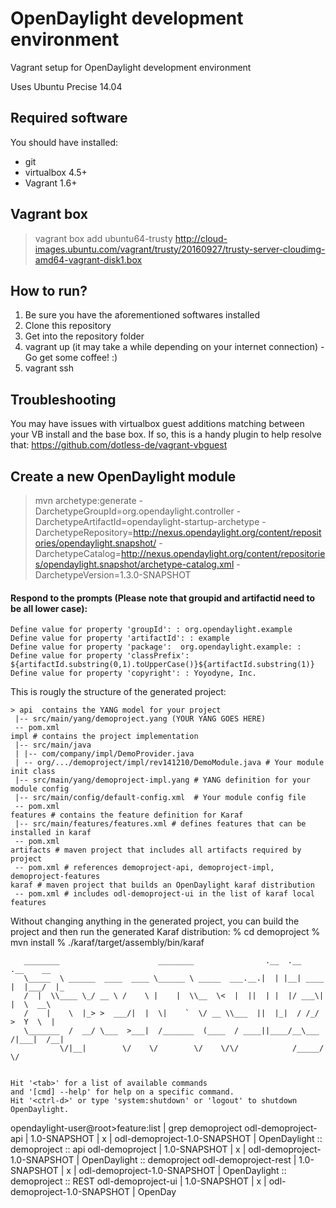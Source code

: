 OpenDaylight development environment
===========

Vagrant setup for OpenDaylight development environment

Uses Ubuntu Precise 14.04

## Required software
You should have installed:
  - git
  - virtualbox 4.5+
  - Vagrant 1.6+

## Vagrant box

> vagrant box add ubuntu64-trusty http://cloud-images.ubuntu.com/vagrant/trusty/20160927/trusty-server-cloudimg-amd64-vagrant-disk1.box

## How to run?
  1. Be sure you have the aforementioned softwares installed
  2. Clone this repository
  3. Get into the repository folder
  4. vagrant up (it may take a while depending on your internet connection) - Go get some coffee! :)
  5. vagrant ssh

## Troubleshooting
You may have issues with virtualbox guest additions matching between your VB install and the base box.  If so, this is a handy plugin to help resolve that:
https://github.com/dotless-de/vagrant-vbguest

## Create a new OpenDaylight module

> mvn archetype:generate -DarchetypeGroupId=org.opendaylight.controller -DarchetypeArtifactId=opendaylight-startup-archetype -DarchetypeRepository=http://nexus.opendaylight.org/content/repositories/opendaylight.snapshot/ -DarchetypeCatalog=http://nexus.opendaylight.org/content/repositories/opendaylight.snapshot/archetype-catalog.xml -DarchetypeVersion=1.3.0-SNAPSHOT

#### Respond to the prompts (Please note that groupid and artifactid need to be all lower case):

```
Define value for property 'groupId': : org.opendaylight.example
Define value for property 'artifactId': : example
Define value for property 'package':  org.opendaylight.example: : 
Define value for property 'classPrefix':  ${artifactId.substring(0,1).toUpperCase()}${artifactId.substring(1)}
Define value for property 'copyright': : Yoyodyne, Inc. 
```

This is rougly the structure of the generated project:
```
> api  contains the YANG model for your project
 |-- src/main/yang/demoproject.yang (YOUR YANG GOES HERE)
 -- pom.xml
impl # contains the project implementation
 |-- src/main/java
 | |-- com/company/impl/DemoProvider.java
 | -- org/.../demoproject/impl/rev141210/DemoModule.java # Your module init class
 |-- src/main/yang/demoproject-impl.yang # YANG definition for your module config
 |-- src/main/config/default-config.xml  # Your module config file
 -- pom.xml
features # contains the feature definition for Karaf
 |-- src/main/features/features.xml # defines features that can be installed in karaf
 -- pom.xml
artifacts # maven project that includes all artifacts required by project
 -- pom.xml # references demoproject-api, demoproject-impl, demoproject-features
karaf # maven project that builds an OpenDaylight karaf distribution
 -- pom.xml # includes odl-demoproject-ui in the list of karaf local features
```

Without changing anything in the generated project, you can build the project and then run the generated Karaf distribution:
% cd demoproject
% mvn install
% ./karaf/target/assembly/bin/karaf

>
```
   ________                      ________                .__  .__      .__    __      
   \_____  \ ______  ____  ____ \______ \ _____  ___.__.|  | |__| ____ |  |___/  |_    
   /  |  \\____ \_/ __ \ /    \ |    |  \\__  \<  |  ||  | |  |/ ___\|  |  \  __\    
   /    |    \  |_> >  ___/|  |  \|    `  \/ __ \\___  ||  |_|  / /_/  >  Y  \  |      
   \_______  /  __/ \___  >___|  /_______  (____  / ____||____/__\___  /|___|  /__|      
           \/|__|        \/    \/        \/    \/\/            /_____/      \/          


Hit '<tab>' for a list of available commands
and '[cmd] --help' for help on a specific command.
Hit '<ctrl-d>' or type 'system:shutdown' or 'logout' to shutdown OpenDaylight.

```

opendaylight-user@root>feature:list | grep demoproject
odl-demoproject-api  | 1.0-SNAPSHOT | x  | odl-demoproject-1.0-SNAPSHOT | OpenDaylight :: demoproject :: api
odl-demoproject      | 1.0-SNAPSHOT | x  | odl-demoproject-1.0-SNAPSHOT | OpenDaylight :: demoproject
odl-demoproject-rest | 1.0-SNAPSHOT | x  | odl-demoproject-1.0-SNAPSHOT | OpenDaylight :: demoproject :: REST
odl-demoproject-ui  | 1.0-SNAPSHOT | x  | odl-demoproject-1.0-SNAPSHOT | OpenDay
